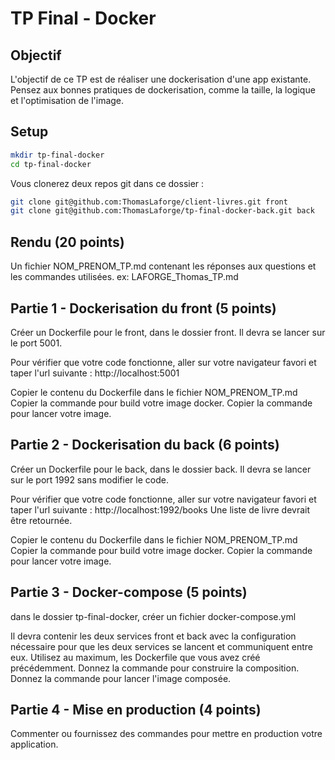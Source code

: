 # TP Final - Docker

## Objectif

L'objectif de ce TP est de réaliser une dockerisation d'une app existante.
Pensez aux bonnes pratiques de dockerisation, comme la taille, la logique et l'optimisation de l'image.

## Setup

```bash
mkdir tp-final-docker
cd tp-final-docker
```

Vous clonerez deux repos git dans ce dossier :

```bash
git clone git@github.com:ThomasLaforge/client-livres.git front
git clone git@github.com:ThomasLaforge/tp-final-docker-back.git back
```

## Rendu (20 points)

Un fichier NOM_PRENOM_TP.md contenant les réponses aux questions et les commandes utilisées.
ex: LAFORGE_Thomas_TP.md

## Partie 1 - Dockerisation du front (5 points)

Créer un Dockerfile pour le front, dans le dossier front.
Il devra se lancer sur le port 5001.

Pour vérifier que votre code fonctionne, aller sur votre navigateur favori et taper l'url suivante : http://localhost:5001

Copier le contenu du Dockerfile dans le fichier NOM_PRENOM_TP.md
Copier la commande pour build votre image docker.
Copier la commande pour lancer votre image.

## Partie 2 - Dockerisation du back (6 points)

Créer un Dockerfile pour le back, dans le dossier back.
Il devra se lancer sur le port 1992 sans modifier le code.

Pour vérifier que votre code fonctionne, aller sur votre navigateur favori et taper l'url suivante : http://localhost:1992/books
Une liste de livre devrait être retournée.

Copier le contenu du Dockerfile dans le fichier NOM_PRENOM_TP.md
Copier la commande pour build votre image docker.
Copier la commande pour lancer votre image.

## Partie 3 - Docker-compose (5 points)

dans le dossier tp-final-docker, créer un fichier docker-compose.yml

Il devra contenir les deux services front et back avec la configuration nécessaire pour que les deux services se lancent et communiquent entre eux.
Utilisez au maximum, les Dockerfile que vous avez créé précédemment.
Donnez la commande pour construire la composition.
Donnez la commande pour lancer l'image composée.

## Partie 4 - Mise en production (4 points)

Commenter ou fournissez des commandes pour mettre en production votre application.